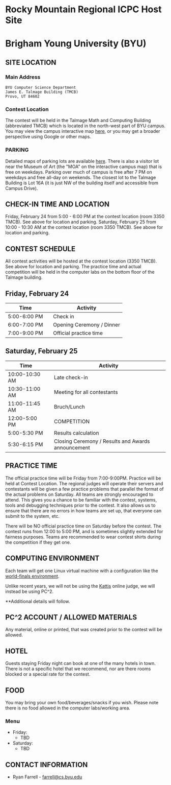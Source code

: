 # Rocky Mountain Regional ICPC Host Site

# Brigham Young University (BYU)

## SITE LOCATION

### Main Address

```
BYU Computer Science Department
James E. Talmage Building (TMCB)
Provo, UT 84602
```

### Contest Location

The contest will be held in the Talmage Math and Computing Building (abbreviated TMCB) which is located in the north-west part of BYU campus. You may view the campus interactive map [here](https://map.byu.edu), or you may get a broader perspective using Google or other maps.

### PARKING

Detailed maps of parking lots are available [here](https://map.byu.edu).  There is also a visitor lot near the Museum of Art (the "MOA" on the interactive campus map) that is free on weekdays.  Parking over much of campus is free after 7 PM on weekdays and free all-day on weekends.  The closest lot to the Talmage Building is Lot 16A (it is just NW of the building itself and accessible from Campus Drive).

## CHECK-IN TIME AND LOCATION

Friday, February 24 from 5:00 - 6:00 PM at the contest location (room 3350 TMCB). See above for location and parking.
Saturday, February 25 from 10:00 - 10:30 AM at the contest location (room 3350 TMCB). See above for location and parking.

## CONTEST SCHEDULE

All contest activities will be hosted at the contest location (3350 TMCB). See above for location and parking.  The practice time and actual competition will be held in the computer labs on the bottom floor of the Talmage building.

## Friday, February 24

| Time         |     | Activity                |
| ------------ | --- | ----------------------- |
| 5:00-6:00 PM |     | Check in                |
| 6:00-7:00 PM |     | Opening Ceremony / Dinner |
| 7:00-9:00 PM |     | Official practice time  |

## Saturday, February 25

| Time       |     | Activity                              |
| ---------- | --- | ------------------------------------- |
| 10:00-10:30 AM  |     | Late check-in  |
| 10:30-11:00 AM  |     | Meeting for all contestants           |
| 11:00-11:45 AM  |     | Bruch/Lunch           |
| 12:00-5:00 PM |     | COMPETITION |
| 5:00-5:30 PM  |     | Results calculation                   |
| 5:30-6:15 PM  |     | Closing Ceremony / Results and Awards announcement       |

## PRACTICE TIME

The official practice time will be Friday from 7:00-9:00PM. Practice will be held at Contest Location. The regional judges will operate their servers and
contestants will be given a few practice problems that parallel the format of the actual problems on Saturday. All teams are strongly encouraged to attend.
This gives you a chance to be familiar with the contest, systems, tools and debugging techniques prior to the contest.  It also allows us to ensure that
there are no errors in how teams are set up, that everyone can submit to the system, etc.

There will be NO official practice time on Saturday before the contest.
The contest runs from 12:00 to 5:00 PM, and is sometimes slightly extended for fairness purposes. Teams are recommended to wear contest shirts during
the competition if they get one.

## COMPUTING ENVIRONMENT

Each team will get one Linux virtual machine with a configuration like the [world-finals environment](https://icpc.baylor.edu/worldfinals/programming-environment).

Unlike recent years, we will not be using the [Kattis](https://open.kattis.com) online judge, we will instead be using PC^2.

**Additional details will follow.

## PC^2 ACCOUNT / ALLOWED MATERIALS

Any material, online or printed, that was created prior to the contest will be allowed.

## HOTEL

Guests staying Friday night can book at one of the many hotels in town. There is not a specific hotel that we recommend, nor are there rooms blocked
or a special rate for the contest.

## FOOD

You may bring your own food/beverages/snacks if you wish. Please note there is no food allowed in the computer labs/working area.



### Menu

- Friday:
    - TBD
- Saturday:
    -  TBD

## CONTACT INFORMATION

- Ryan Farrell - [farrell@cs.byu.edu](mailto:farrell@cs.byu.edu)
